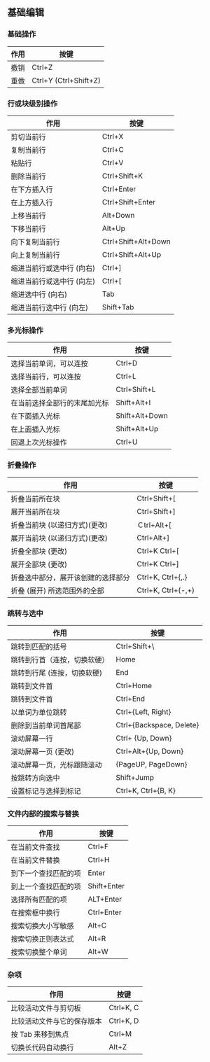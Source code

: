 
## 基础编辑
### 基础操作

| 作用  | 按键                    |
| --- | --------------------- |
| 撤销  | Ctrl+Z                |
| 重做  | Ctrl+Y (Ctrl+Shift+Z) |


### 行或块级别操作

| 作用             | 按键                    |
| -------------- | --------------------- |
| 剪切当前行          | Ctrl+X                |
| 复制当前行          | Ctrl+C                |
| 粘贴行            | Ctrl+V                |
| 删除当前行          | Ctrl+Shift+K          |
| 在下方插入行         | Ctrl+Enter            |
| 在上方插入行         | Ctrl+Shift+Enter      |
| 上移当前行          | Alt+Down              |
| 下移当前行          | Alt+Up                |
| 向下复制当前行        | Ctrl+Shift+Alt+Down   |
| 向上复制当前行        | Ctrl+Shift+Alt+Up     |
| 缩进当前行或选中行 (向右) | Ctrl+]                |
| 缩进当前行或选中行 (向左) | Ctrl+[                |
| 缩进选中行 (向右)     | Tab                   |
| 缩进当前行选中行 (向左)  | Shift+Tab             |
### 多光标操作

| 作用             | 按键             |
| -------------- | -------------- |
| 选择当前单词，可以连按    | Ctrl+D         |
| 选择当前行，可以连按     | Ctrl+L         |
| 选择全部当前单词       | Ctrl+Shift+L   |
| 在当前选择全部行的末尾加光标 | Shift+Alt+I    |
| 在下面插入光标        | Shift+Alt+Down |
| 在上面插入光标        | Shift+Alt+Up   |
| 回退上次光标操作       | Ctrl+U         |



### 折叠操作

| 作用                | 按键                 |
| ----------------- | ------------------ |
| 折叠当前所在块           | Ctrl+Shift+[       |
| 展开当前所在块           | Ctrl+Shift+]       |
| 折叠当前块 (以递归方式)(更改) | Ｃtrl+Alt+[         |
| 展开当前块 (以递归方式)(更改) | Ctrl+Alt+]         |
| 折叠全部块 (更改)        | Ctrl+K Ctrl+[      |
| 展开全部块 (更改)        | Ctrl+K Ctrl+]      |
| 折叠选中部分，展开该创建的选择部分 | Ctrl+K, Ctrl+{,.}  |
| 折叠 (展开) 所选范围外的全部  | Ctrl+K, Ctrl+(-,+) |


### 跳转与选中

| 作用              | 按键                       |
| --------------- | ------------------------ |
| 跳转到匹配的括号        | Ctrl+Shift+\             |
| 跳转到行首（连按，切换软硬）  | Home                     |
| 跳转到行尾 (连按，切换软硬) | End                      |
| 跳转到文件首          | Ctrl+Home                |
| 跳转到文件首          | Ctrl+End                 |
| 以单词为单位跳转        | Ctrl+{Left, Right}       |
| 删除到当前单词首尾部      | Ctrl+{Backspace, Delete} |
| 滚动屏幕一行          | Ctrl+ {Up, Down}         |
| 滚动屏幕一页 (更改)     | Ctrl+Alt+{Up, Down}      |
| 滚动屏幕一页，光标跟随滚动   | {PageUP, PageDown}       |
| 按跳转方向选中         | Shift+Jump               |
| 设置标记与选择到标记      | Ctrl+K, Ctrl+{B, K}      |

### 文件内部的搜索与替换

| 作用         | 按键          |
| ---------- | ----------- |
| 在当前文件查找    | Ctrl+F      |
| 在当前文件替换    | Ctrl+H      |
| 到下一个查找匹配的项 | Enter       |
| 到上一个查找匹配的项 | Shift+Enter |
| 选择所有匹配的项   | ALT+Enter   |
| 在搜索框中换行    | Ctrl+Enter  |
| 搜索切换大小写敏感  | Alt+C       |
| 搜索切换正则表达式  | Alt+R       |
| 搜索切换整个单词   | Alt+W       |

### 杂项

| 作用            | 按键        |
| ------------- | --------- |
| 比较活动文件与剪切板    | Ctrl+K, C |
| 比较活动文件与它的保存版本 | Ctrl+K, D |
| 按 Tab 来移到焦点   | Ctrl+M    |
| 切换长代码自动换行     | Alt+Z     |



